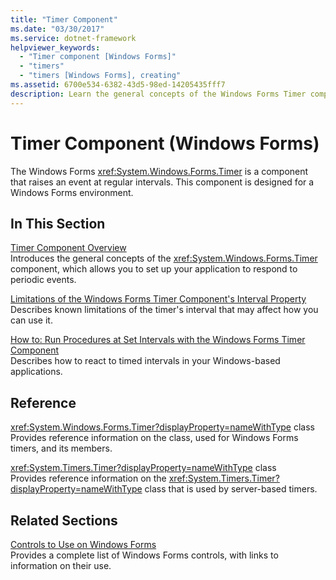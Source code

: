 ```yaml
---
title: "Timer Component"
ms.date: "03/30/2017"
ms.service: dotnet-framework
helpviewer_keywords: 
  - "Timer component [Windows Forms]"
  - "timers"
  - "timers [Windows Forms], creating"
ms.assetid: 6700e534-6382-43d5-98ed-14205435fff7
description: Learn the general concepts of the Windows Forms Timer component, which allows users to set applications to respond to periodic events.
---
```

# Timer Component (Windows Forms)

The Windows Forms <xref:System.Windows.Forms.Timer> is a component that raises an event at regular intervals. This component is designed for a Windows Forms environment.  
  
## In This Section  

[Timer Component Overview](timer-component-overview-windows-forms.md)\
Introduces the general concepts of the <xref:System.Windows.Forms.Timer> component, which allows you to set up your application to respond to periodic events.  
  
[Limitations of the Windows Forms Timer Component's Interval Property](limitations-of-the-timer-component-interval-property.md)\
Describes known limitations of the timer's interval that may affect how you can use it.  
  
[How to: Run Procedures at Set Intervals with the Windows Forms Timer Component](run-procedures-at-set-intervals-with-wf-timer-component.md)\
Describes how to react to timed intervals in your Windows-based applications.  
  
## Reference  

<xref:System.Windows.Forms.Timer?displayProperty=nameWithType> class  
Provides reference information on the class, used for Windows Forms timers, and its members.  
  
<xref:System.Timers.Timer?displayProperty=nameWithType> class  
Provides reference information on the <xref:System.Timers.Timer?displayProperty=nameWithType> class that is used by server-based timers.  
  
## Related Sections  

[Controls to Use on Windows Forms](controls-to-use-on-windows-forms.md)\
Provides a complete list of Windows Forms controls, with links to information on their use.  
